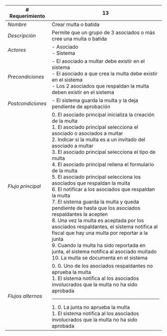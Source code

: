 |# Requerimiento|13 |
|-|-|
| *Nombre*|Crear multa o batida
| *Descripción*| Permite que un grupo de 3 asociados o más cree una multa o batida |
|*Actores*| - Asociado<br> - Sistema
|*Precondiciones*| - El asociado a multar debe existir en el sistema<br> - El asociado a que crea la multa debe existir en el sistema<br> - Los 2 asociados que respaldan la multa deben existir en el sistema
|*Postcondiciones*| - El sistema guarda la multa y la deja pendiente de aprobación
|*Flujo principal*|0.  El asociado principal inicializa la creación de la multa<br>1.  El asociado principal selecciona el asociado o asociados a multar<br>2.  Indicar si la multa es a un invitado del asociado a multar<br>3.  El asociado principal selecciona el tipo de multa<br>4.  El asociado principal rellena el formulario de la multa<br>5.  El asociado principal selecciona los asociados que respaldan la multa<br>6.  El notificar a los asociados que respaldan la multa<br>7.  El sistema guarda la multa y queda pendiente de hasta que los asociados respaldantes la acepten<br>8.  Una vez la multa es aceptada por los asociados respaldantes, el sistema notifica al fiscal que hay una multa por reportar a la junta<br>9.  Cuando la multa ha sido reportada en junta, el sistema notifica al asociado multado<br>10.  La multa se documenta en el sistema
|*Flujos alternos*|0.  0. Uno de los asociados respaldantes no aprueba la multa<br>1. El sistema notifica al los asociados involucrados que la multa no ha sido aprobada<hr>1.  0. La junta no aprueba la multa<br>1. El sistema notifica al los asociados involucrados que la multa no ha sido aprobada
